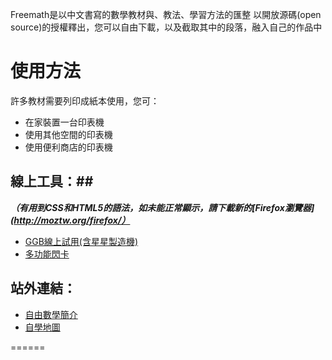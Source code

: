 
Freemath是以中文書寫的數學教材與、教法、學習方法的匯整
以開放源碼(open source)的授權釋出，您可以自由下載，以及截取其中的段落，融入自己的作品中

# 使用方法 #

許多教材需要列印成紙本使用，您可：

- 在家裝置一台印表機
- 使用其他空間的印表機
- 使用便利商店的印表機


## 線上工具：##

***（有用到CSS和HTML5的語法，如未能正常顯示，請下載新的[Firefox瀏覽器](http://moztw.org/firefox/）***

- [GGB線上試用(含星星製造機)](http://bestian.github.io/freemath/工具軟體/GGBtester.html)
- [多功能閃卡](http://bestian.github.io/freemath/工具軟體/單機閃卡.html)


## 站外連結： ##

- [自由數學簡介](http://math.alearn.org.tw/)
- [自學地圖](http://map.alearn.org.tw/)

======
